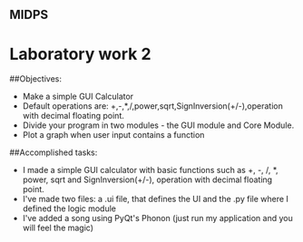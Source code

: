 ## MIDPS
# Laboratory work 2

##Objectives:

- Make a simple GUI Calculator
- Default operations are: +,-,*,/,power,sqrt,SignInversion(+/-),operation with decimal floating point.
- Divide your program in two modules - the GUI module and Core Module.
- Plot a graph when user input contains a function

##Accomplished tasks:

- I made a simple GUI calculator with basic functions such as +, -, /, *, power, sqrt and SignInversion(+/-), operation with decimal floating point.
- I've made two files: a .ui file, that defines the UI and the .py file where I defined the logic module
- I've added a song using PyQt's Phonon (just run my application and you will feel the magic)

